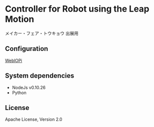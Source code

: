# Controller for Robot using the Leap Motion
メイカー・フェア・トウキョウ 出展用

## Configuration
[WeblOPi](https://code.google.com/p/webiopi/)

## System dependencies

- NodeJs v0.10.26
- Python

## License
Apache License, Version 2.0
